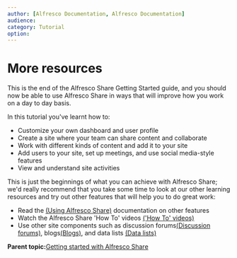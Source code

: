 ```yaml
---
author: [Alfresco Documentation, Alfresco Documentation]
audience: 
category: Tutorial
option: 
---
```


# More resources

This is the end of the Alfresco Share Getting Started guide, and you should now be able to use Alfresco Share in ways that will improve how you work on a day to day basis.

In this tutorial you've learnt how to:

-   Customize your own dashboard and user profile
-   Create a site where your team can share content and collaborate
-   Work with different kinds of content and add it to your site
-   Add users to your site, set up meetings, and use social media-style features
-   View and understand site activities

This is just the beginnings of what you can achieve with Alfresco Share; we'd really recommend that you take some time to look at our other learning resources and try out other features that will help you to do great work:

-   Read the [\(Using Alfresco Share\)](master-using-intro.md) documentation on other features
-   Watch the Alfresco Share 'How To' videos [\('How To' videos\)](../topics/alfresco-video-tutorials.md)
-   Use other site components such as discussion forums[\(Discussion forums\)](discussions-intro.md), blogs[\(Blogs\)](blog-intro.md), and data lists [\(Data lists\)](datalists-intro.md)

**Parent topic:**[Getting started with Alfresco Share](../concepts/gs-intro.md)

